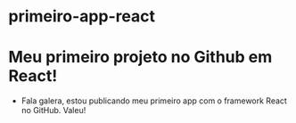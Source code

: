 # primeiro-app-react

# Meu primeiro projeto no Github em React!
* Fala galera, estou publicando meu primeiro app com o framework React no GitHub. Valeu!